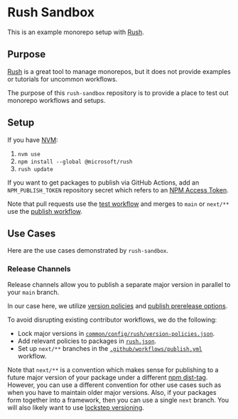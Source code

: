 # Rush Sandbox

This is an example monorepo setup with [Rush](https://rushjs.io/).

## Purpose

[Rush](https://rushjs.io/) is a great tool to manage monorepos, but it does not provide examples or tutorials for uncommon workflows.

The purpose of this `rush-sandbox` repository is to provide a place to test out monorepo workflows and setups.

## Setup

If you have [NVM](https://nvm.sh/):

1. `nvm use`
2. `npm install --global @microsoft/rush`
3. `rush update`

If you want to get packages to publish via GitHub Actions, add an `NPM_PUBLISH_TOKEN` repository secret which refers to an [NPM Access Token](https://docs.npmjs.com/creating-and-viewing-access-tokens).

Note that pull requests use the [test workflow](.github/workflows/test.yml) and merges to `main` or `next/**` use the [publish workflow](.github/workflows/publish.yml).

## Use Cases

Here are the use cases demonstrated by `rush-sandbox`.

### Release Channels

Release channels allow you to publish a separate major version in parallel to your `main` branch.

In our case here, we utilize [version policies](https://rushjs.io/pages/maintainer/publishing/#two-types-of-version-policies) and [publish prerelease options](https://rushjs.io/pages/commands/rush_publish/).

To avoid disrupting existing contributor workflows, we do the following:

- Lock major versions in [`common/config/rush/version-policies.json`](common/config/rush/version-policies.json).
- Add relevant policies to packages in [`rush.json`](rush.json).
- Set up `next/**` branches in the [`.github/workflows/publish.yml`](.github/workflows/publish.yml) workflow.

Note that `next/**` is a convention which makes sense for publishing to a future major version of your package under a different [npm dist-tag](https://docs.npmjs.com/adding-dist-tags-to-packages). However, you can use a different convention for other use cases such as when you have to maintain older major versions. Also, if your packages form together into a framework, then you can use a single `next` branch. You will also likely want to use [lockstep versioning](https://rushjs.io/pages/maintainer/publishing/#two-types-of-version-policies).
